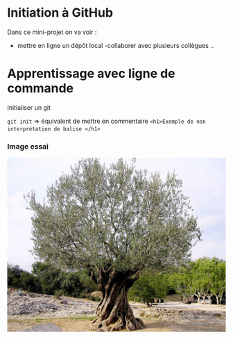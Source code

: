 # Initiation à GitHub

Dans ce mini-projet on va voir :
- mettre en ligne un dépôt local
-collaborer avec plusieurs collègues ..

# Apprentissage avec ligne de commande

Initialiser un git

`git init` => équivalent de mettre en commentaire
`<h1>Exemple de non interprétation de balise </h1>`

### Image essai

![Olivier : Arbre de paix](image/R.jpg)
